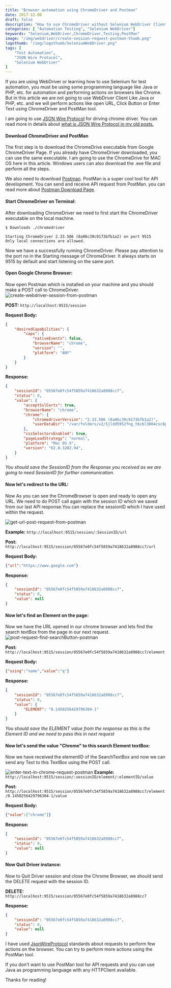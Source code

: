 ```yaml
---
title: "Browser automation using ChromeDriver and Postman"
date: 2017-12-08
draft: false
description: "How to use ChromeDriver without Selenium WebDriver Client and How can we perform actions on chrome browser using PostMan for API calls?"
categories: [ "Automation Testing", "Selenium WebDriver"]
keywords: "Selenium,WebDriver,ChromeDriver,Testing,PostMan"
image: "/img/webdriver/create-session-request-postman-thumb.png"
logothumb: "/img/logothumb/SeleniumWebDriver.png"
tags: [
    "Test Automation",
    "JSON Wire Protocol",
    "Selenium WebDriver"
]
---
```

If you are using WebDriver or learning how to use Selenium for test automation, you must be using some programming language like Java or PHP, etc. for automation and performing actions on browsers like Chrome. But in this article we are not going to use WebDriver Client Like Java or PHP, etc. and we will perform actions like open URL, Click Button or Enter Text using ChromeDriver and PostMan tool.

I am going to use [JSON Wire Protocol](https://github.com/SeleniumHQ/selenium/wiki/JsonWireProtocol) for driving chrome driver. You can read more in details about [what is JSON Wire Protocol in my old posts.](https://www.pawangaria.com/post/automation/selenium-webdriver-architecture-using-json-wire-protocol/)

#### Download ChromeDriver and PostMan
The first step is to download the ChromeDrive executable from Google ChromeDriver Page.
If you already have ChromeDriver downloaded, you can use the same executable. I am going to use the ChromeDrive for MAC OS here in this article. Windows users can also download the .exe file and perform all the steps.

We also need to download [Postman](https://www.getpostman.com/). PostMan is a super cool tool for API development. You can send and receive API request from PostMan. you can read more about [Postman Download Page](https://www.getpostman.com/postman).

#### Start ChromeDriver on Terminal:
After downloading ChromeDriver we need to first start the ChromeDriver executable on the local machine.
```
$ Downloads ./chromedriver

Starting ChromeDriver 2.33.506 (8a06c39c9173bfb1a2) on port 9515
Only local connections are allowed.
```
Now we have a successfully running ChromeDriver. Please pay attention to the port no in the Starting message of ChromeDriver. It always starts on 9515 by default and start listening on the same port.

#### Open Google Chrome Browser:
Now open Postman which is installed on your machine and you should make a POST call to ChromeDriver.
![create-webdriver-session-from-postman](/img/webdriver/create-session-request-postman.png)

**POST:** `http://localhost:9515/session`  

**Request Body:**
```json
{
    "desiredCapabilities": {
        "caps": {
            "nativeEvents": false,
            "browserName": "chrome",
            "version": "",
            "platform": "ANY"
        }
    }
}
```

**Response:**
```json
{
    "sessionId": "05567e0fc54f5859a7418632a8988cc7",
    "status": 0,
    "value": {
        "acceptSslCerts": true,
        "browserName": "chrome",
        "chrome": {
            "chromedriverVersion": "2.33.506 (8a06c39c9173bfb1a2)",
            "userDataDir": "/var/folders/v2/5jldd5952fng_t6cbl3064csc8p6dn/T/.org.chromium.Chromium.0ETZRP"
        },
        "cssSelectorsEnabled": true,
        "pageLoadStrategy": "normal",
        "platform": "Mac OS X",
        "version": "62.0.3202.94",
    }
}
```
*You should save the SessionID from the Response you received as we are going to need SessionID for further communication.*

#### Now let's redirect to the URL:
Now As you can see the ChromeBrowser is open and ready to open any URL.
We need to do POST call again with the session ID which we saved from our last API response.You can replace the sessionID which I have used within the request.

![get-url-post-request-from-postman](/img/webdriver/get-url-post-request-postman.png)

**Example:** `http://localhost:9515/session/:SessionID/url`  

**Post:** `http://localhost:9515/session/05567e0fc54f5859a7418632a8988cc7/url`

**Request Body:**
```json
{"url":"https://www.google.com"}
```

**Response:**
```json
{
    "sessionId": "05567e0fc54f5859a7418632a8988cc7",
    "status": 0,
    "value": null
}
```
#### Now let's find an Element on the page:
Now we have the URL opened in our chrome browser and lets find the search textBox from the page in our next request.
![post-request-find-searchButton-postman](/img/webdriver/post-request-find-searchButton-postman.png)

**Post:** `http://localhost:9515/session/05567e0fc54f5859a7418632a8988cc7/element`

**Request Body:**
```json
{"using":"name","value":"q"}
```

**Response:**
```json
{
    "sessionId": "05567e0fc54f5859a7418632a8988cc7",
    "status": 0,
    "value": {
        "ELEMENT": "0.1450256429796304-1"
    }
}
```
*You should save the ELEMENT value from the response as this is the Element ID and we need to pass this in next request*

#### Now let's send the value "Chrome" to this search Element textBox:
Now we have received the elementID of the SearchTextBox and now we can send any Text to this TextBox using the POST call.

![enter-text-in-chrome-request-postman](/img/webdriver/enter-text-in-chrome-request-postman.png)
**Example:** `http://localhost:9515/session/:sessionID/element/:elementID/value`

**Post:** `http://localhost:9515/session/05567e0fc54f5859a7418632a8988cc7/element/0.1450256429796304-1/value`

**Request Body:**
```json
{"value":["chrome"]}
```

**Response:**
```json
{
    "sessionId": "05567e0fc54f5859a7418632a8988cc7",
    "status": 0,
    "value": null
}
```

#### Now Quit Driver instance:
Now to Quit Driver session and close the Chrome Browser, we should send the DELETE request with the session ID.

**DELETE:** `http://localhost:9515/session/05567e0fc54f5859a7418632a8988cc7`

**Response:**
```json
{
    "sessionId": "05567e0fc54f5859a7418632a8988cc7",
    "status": 0,
    "value": null
}
```
I have used [JsonWireProtocol](https://github.com/SeleniumHQ/selenium/wiki/JsonWireProtocol#command-reference) standards about requests to perform few actions on the browser. You can try to perform more actions using the PostMan tool.

If you don't want to use PostMan tool for API requests and you can use Java as programming language with any HTTPClient available.

Thanks for reading!
